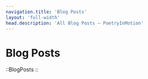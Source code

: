 ```yaml
---
navigation.title: 'Blog Posts'
layout: 'full-width'
head.description: 'All Blog Posts — PoetryInMotion'
---
```

# Blog Posts

::BlogPosts
::